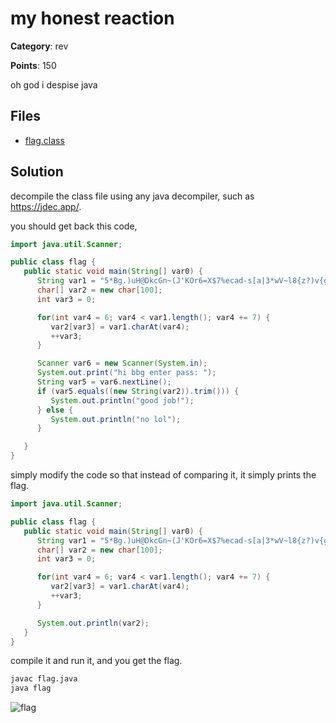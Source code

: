 # my honest reaction

**Category**: rev

**Points**: 150

oh god i despise java

## Files

- [flag.class](./flag.class)

## Solution

decompile the class file using any java decompiler, such as https://jdec.app/.

you should get back this code,

```java
import java.util.Scanner;

public class flag {
   public static void main(String[] var0) {
      String var1 = "5*Bg.)uH@DkcGn~(J'KOr6=X$7%ecad-s[a|3*wV~l8{z?)v{gbR8[%l]1WG0ouyp]#&ecB*yAj!k@rqnhQy!Ee|vW_sQH5f@nZb%KaCuI!k\\JVmiE{gq2b9AHS9Ge'`E\\pfr9$<J&{_*n8z!wsErnr$Me`@F28^va?0HK&e*?P';snYH0WpE}";
      char[] var2 = new char[100];
      int var3 = 0;

      for(int var4 = 6; var4 < var1.length(); var4 += 7) {
         var2[var3] = var1.charAt(var4);
         ++var3;
      }

      Scanner var6 = new Scanner(System.in);
      System.out.print("hi bbg enter pass: ");
      String var5 = var6.nextLine();
      if (var5.equals((new String(var2)).trim())) {
         System.out.println("good job!");
      } else {
         System.out.println("no lol");
      }

   }
}
```

simply modify the code so that instead of comparing it, it simply prints the flag.

```java
import java.util.Scanner;

public class flag {
   public static void main(String[] var0) {
      String var1 = "5*Bg.)uH@DkcGn~(J'KOr6=X$7%ecad-s[a|3*wV~l8{z?)v{gbR8[%l]1WG0ouyp]#&ecB*yAj!k@rqnhQy!Ee|vW_sQH5f@nZb%KaCuI!k\\JVmiE{gq2b9AHS9Ge'`E\\pfr9$<J&{_*n8z!wsErnr$Me`@F28^va?0HK&e*?P';snYH0WpE}";
      char[] var2 = new char[100];
      int var3 = 0;

      for(int var4 = 6; var4 < var1.length(); var4 += 7) {
         var2[var3] = var1.charAt(var4);
         ++var3;
      }

      System.out.println(var2);
   }
}
```

compile it and run it, and you get the flag.

```bash
javac flag.java
java flag
```

![flag](https://i.imgur.com/fLNngSU.png)
